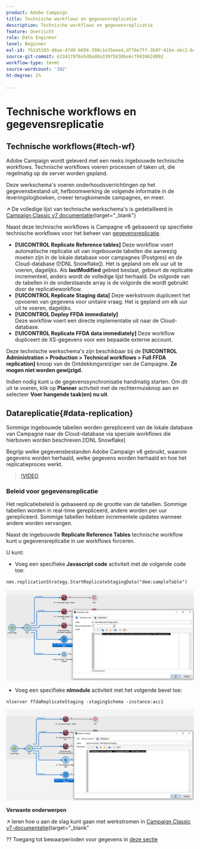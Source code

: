 ```yaml
---
product: Adobe Campaign
title: Technische workflows en gegevensreplicatie
description: Technische workflows en gegevensreplicatie
feature: Overzicht
role: Data Engineer
level: Beginner
exl-id: 7b145193-d4ae-47d0-b694-398c1e35eee4,df76e7ff-3b97-41be-abc2-640748680ff3
source-git-commit: 6334178f6e5d0ad0a33975838be6cf663862d892
workflow-type: tm+mt
source-wordcount: '392'
ht-degree: 2%

---
```


# Technische workflows en gegevensreplicatie

## Technische workflows{#tech-wf}

Adobe Campaign wordt geleverd met een reeks ingebouwde technische workflows. Technische workflows voeren processen of taken uit, die regelmatig op de server worden gepland.

Deze werkschema&#39;s voeren onderhoudsverrichtingen op het gegevensbestand uit, hefboomwerking de volgende informatie in de leveringslogboeken, creeer terugkomende campagnes, en meer.

↗️ De volledige lijst van technische werkschema&#39;s is gedetailleerd in [Campaign Classic v7 documentatie](https://experienceleague.adobe.com/docs/campaign-classic/using/automating-with-workflows/advanced-management/about-technical-workflows.html){target=&quot;_blank&quot;}


Naast deze technische workflows is Campagne v8 gebaseerd op specifieke technische workflows voor het beheer van [gegevensreplicatie](#data-replication).

* **[!UICONTROL Replicate Reference tables]**
Deze workflow voert automatische replicatie uit van ingebouwde tabellen die aanwezig moeten zijn in de lokale database voor campagnes (Postgres) en de Cloud-database ([!DNL Snowflake]). Het is gepland om elk uur uit te voeren, dagelijks. Als **lastModified** gebied bestaat, gebeurt de replicatie incrementeel, anders wordt de volledige lijst herhaald. De volgorde van de tabellen in de onderstaande array is de volgorde die wordt gebruikt door de replicatieworkflow.
* **[!UICONTROL Replicate Staging data]**
Deze werkstroom dupliceert het opvoeren van gegevens voor unitaire vraag. Het is gepland om elk uur uit te voeren, dagelijks.
* **[!UICONTROL Deploy FFDA immediately]**\
   Deze workflow voert een directe implementatie uit naar de Cloud-database.
* **[!UICONTROL Replicate FFDA data immediately]**
Deze workflow dupliceert de XS-gegevens voor een bepaalde externe account.

Deze technische werkschema&#39;s zijn beschikbaar bij de **[!UICONTROL Administration > Production > Technical workflows > Full FFDA replication]** knoop van de Ontdekkingsreiziger van de Campagne. **Ze mogen niet worden gewijzigd.**

Indien nodig kunt u de gegevenssynchronisatie handmatig starten. Om dit uit te voeren, klik op **Planner** activiteit met de rechtermuisknop aan en selecteer **Voer hangende taak(en) nu uit**.

## Datareplicatie{#data-replication}

Sommige ingebouwde tabellen worden gerepliceerd van de lokale database van Campagne naar de Cloud-database via speciale workflows die hierboven worden beschreven.[!DNL Snowflake]

Begrijp welke gegevensbestanden Adobe Campaign v8 gebruikt, waarom gegevens worden herhaald, welke gegevens worden herhaald en hoe het replicatieproces werkt.

>[!VIDEO](https://video.tv.adobe.com/v/334460?quality=12)


### Beleid voor gegevensreplicatie

Het replicatiebeleid is gebaseerd op de grootte van de tabellen. Sommige tabellen worden in real-time gerepliceerd, andere worden per uur gerepliceerd. Sommige tabellen hebben incrementele updates wanneer andere worden vervangen.

Naast de ingebouwde **Replicate Reference Tables** technische workflow kunt u gegevensreplicatie in uw workflows forceren.

U kunt:

* Voeg een specifieke **Javascript code** activiteit met de volgende code toe:

```
nms.replicationStrategy.StartReplicateStagingData("dem:sampleTable")
```

![](assets/jscode.png)


* Voeg een specifieke **nlmodule** activiteit met het volgende bevel toe:

```
nlserver ffdaReplicateStaging -stagingSchema -instance:acc1
```

![](assets/nlmodule.png)



**Verwante onderwerpen**

↗️ leren hoe u aan de slag kunt gaan met werkstromen in [Campaign Classic v7-documentatie](https://experienceleague.adobe.com/docs/campaign-classic/using/automating-with-workflows/introduction/about-workflows.html?lang=en#automating-with-workflows){target=&quot;_blank&quot;

?? Toegang tot bewaarperioden voor gegevens in [deze sectie](../dev/datamodel-best-practices.md#data-retention)

